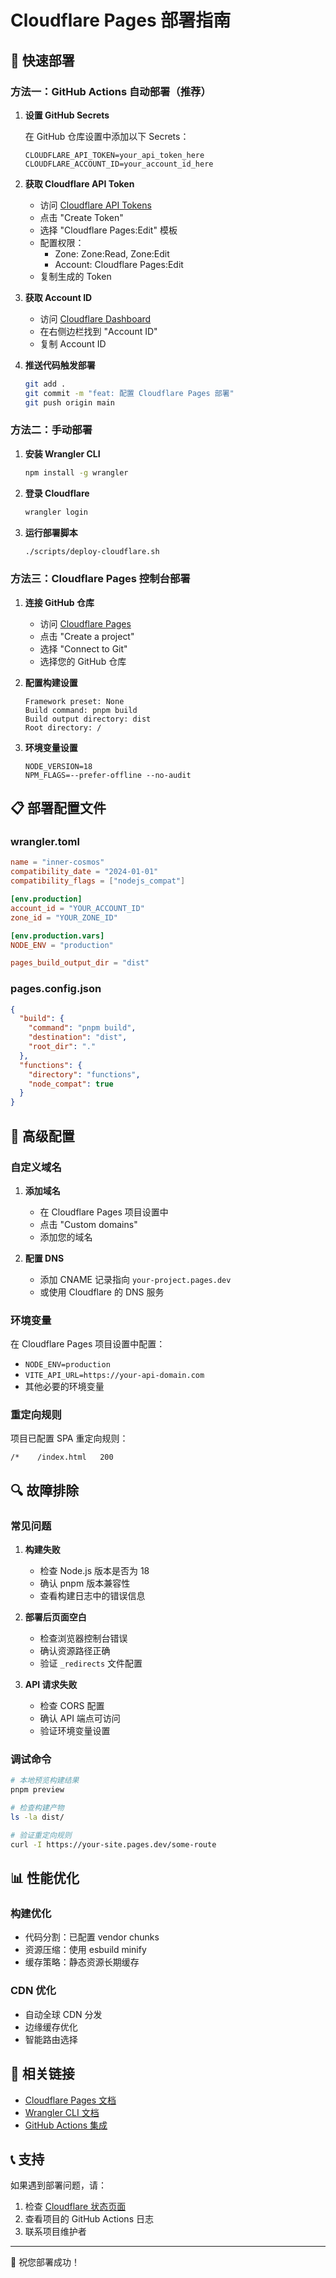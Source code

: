 # Cloudflare Pages 部署指南

## 🚀 快速部署

### 方法一：GitHub Actions 自动部署（推荐）

1. **设置 GitHub Secrets**
   
   在 GitHub 仓库设置中添加以下 Secrets：
   ```
   CLOUDFLARE_API_TOKEN=your_api_token_here
   CLOUDFLARE_ACCOUNT_ID=your_account_id_here
   ```

2. **获取 Cloudflare API Token**
   
   - 访问 [Cloudflare API Tokens](https://dash.cloudflare.com/profile/api-tokens)
   - 点击 "Create Token"
   - 选择 "Cloudflare Pages:Edit" 模板
   - 配置权限：
     - Zone: Zone:Read, Zone:Edit
     - Account: Cloudflare Pages:Edit
   - 复制生成的 Token

3. **获取 Account ID**
   
   - 访问 [Cloudflare Dashboard](https://dash.cloudflare.com/)
   - 在右侧边栏找到 "Account ID"
   - 复制 Account ID

4. **推送代码触发部署**
   
   ```bash
   git add .
   git commit -m "feat: 配置 Cloudflare Pages 部署"
   git push origin main
   ```

### 方法二：手动部署

1. **安装 Wrangler CLI**
   
   ```bash
   npm install -g wrangler
   ```

2. **登录 Cloudflare**
   
   ```bash
   wrangler login
   ```

3. **运行部署脚本**
   
   ```bash
   ./scripts/deploy-cloudflare.sh
   ```

### 方法三：Cloudflare Pages 控制台部署

1. **连接 GitHub 仓库**
   
   - 访问 [Cloudflare Pages](https://dash.cloudflare.com/pages)
   - 点击 "Create a project"
   - 选择 "Connect to Git"
   - 选择您的 GitHub 仓库

2. **配置构建设置**
   
   ```
   Framework preset: None
   Build command: pnpm build
   Build output directory: dist
   Root directory: /
   ```

3. **环境变量设置**
   
   ```
   NODE_VERSION=18
   NPM_FLAGS=--prefer-offline --no-audit
   ```

## 📋 部署配置文件

### wrangler.toml
```toml
name = "inner-cosmos"
compatibility_date = "2024-01-01"
compatibility_flags = ["nodejs_compat"]

[env.production]
account_id = "YOUR_ACCOUNT_ID"
zone_id = "YOUR_ZONE_ID"

[env.production.vars]
NODE_ENV = "production"

pages_build_output_dir = "dist"
```

### pages.config.json
```json
{
  "build": {
    "command": "pnpm build",
    "destination": "dist",
    "root_dir": "."
  },
  "functions": {
    "directory": "functions",
    "node_compat": true
  }
}
```

## 🔧 高级配置

### 自定义域名

1. **添加域名**
   
   - 在 Cloudflare Pages 项目设置中
   - 点击 "Custom domains"
   - 添加您的域名

2. **配置 DNS**
   
   - 添加 CNAME 记录指向 `your-project.pages.dev`
   - 或使用 Cloudflare 的 DNS 服务

### 环境变量

在 Cloudflare Pages 项目设置中配置：

- `NODE_ENV=production`
- `VITE_API_URL=https://your-api-domain.com`
- 其他必要的环境变量

### 重定向规则

项目已配置 SPA 重定向规则：
```
/*    /index.html   200
```

## 🔍 故障排除

### 常见问题

1. **构建失败**
   
   - 检查 Node.js 版本是否为 18
   - 确认 pnpm 版本兼容性
   - 查看构建日志中的错误信息

2. **部署后页面空白**
   
   - 检查浏览器控制台错误
   - 确认资源路径正确
   - 验证 `_redirects` 文件配置

3. **API 请求失败**
   
   - 检查 CORS 配置
   - 确认 API 端点可访问
   - 验证环境变量设置

### 调试命令

```bash
# 本地预览构建结果
pnpm preview

# 检查构建产物
ls -la dist/

# 验证重定向规则
curl -I https://your-site.pages.dev/some-route
```

## 📊 性能优化

### 构建优化

- 代码分割：已配置 vendor chunks
- 资源压缩：使用 esbuild minify
- 缓存策略：静态资源长期缓存

### CDN 优化

- 自动全球 CDN 分发
- 边缘缓存优化
- 智能路由选择

## 🔗 相关链接

- [Cloudflare Pages 文档](https://developers.cloudflare.com/pages/)
- [Wrangler CLI 文档](https://developers.cloudflare.com/workers/wrangler/)
- [GitHub Actions 集成](https://github.com/cloudflare/pages-action)

## 📞 支持

如果遇到部署问题，请：

1. 检查 [Cloudflare 状态页面](https://www.cloudflarestatus.com/)
2. 查看项目的 GitHub Actions 日志
3. 联系项目维护者

---

🎉 祝您部署成功！ 